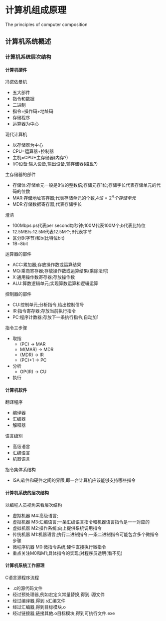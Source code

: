 # 计算机组成原理

The principles of computer composition

## 计算机系统概述

### 计算机系统层次结构

#### 计算机硬件

冯诺依曼机

* 五大部件
* 指令和数据
* 二进制
* 指令=操作码+地址码
* 存储程序
* 运算器为中心

现代计算机

* 以存储器为中心
* CPU=运算器+控制器
* 主机=CPU+主存储器(内存?)
* I/O设备:输入设备,输出设备,辅存储器(磁盘?)

主存储器的部件

* 存储体:存储单元一般是8位的整数倍;存储元存1位;存储字长代表存储单元的代码的位数
* MAR:存储地址寄存器;代表存储单元的个数,$4位=2^4个存储单元$
* MDR:存储数据寄存器;代表存储字长

澄清

* 100Mbps:ps代表per second每秒钟;100M代表100M个;b代表比特位
* 12.5MB/s:12.5M代表12.5M个;B代表字节
* 区分B(字节)和b(比特位bit)
* 1B=8bit

运算器的部件

* ACC:累加器;存放操作数或运算结果
* MQ:乘商寄存器;存放操作数或运算结果(乘除法时)
* X:通用操作数寄存器;存放操作数
* ALU:算数逻辑单元;实现算数运算和逻辑运算

控制器的部件

* CU:控制单元;分析指令,给出控制信号
* IR:指令寄存器;存放当前执行指令
* PC:程序计数器;存放下一条执行指令;自动加1

指令三步骤

* 取指
  * (PC) -> MAR
  * M(MAR) -> MDR
  * (MDR) -> IR
  * (PC)+1 -> PC
* 分析
  * OP(IR) -> CU
* 执行

#### 计算机软件

翻译程序

* 编译器
* 汇编器
* 解释器

语言级别

* 高级语言
* 汇编语言
* 机器语言

指令集体系结构

* ISA;软件和硬件之间的界限,即一台计算机应该能够支持哪些指令

#### 计算机系统的层次结构

以编程人员视角来看层次结构

* 虚拟机器 M4:高级语言;
* 虚拟机器 M3:汇编语言;一条汇编语言指令和机器语言指令是一一对应的
* 虚拟机器 M2:操作系统;向上提供系统调用指令
* 传统机器 M1:机器语言;执行二进制指令;一条二进制指令可能包含多个微指令步骤
* 微程序机器 M0:微指令系统;硬件直接执行微指令
* 重点关注M0和M1;具体指令的实现;对程序员透明(看不见)

#### 计算机系统工作原理

C语言源程序流程

* .c的源代码文件
* 经过预处理器,例如宏定义常量替换,得到.i源文件
* 经过编译器,得到.s汇编文件
* 经过汇编器,得到目标模块.o
* 经过链接器,链接其他.o目标模块,得到可执行文件.exe
